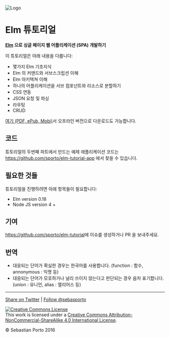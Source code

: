 
![Logo](logo.png)
# Elm 튜토리얼

__[Elm](http://elm-lang.org/) 으로 싱글 페이지 웹 어플리케이션 (SPA) 개발하기__

이 튜토리얼은 아래 내용을 다룹니다:

- 몇가지 Elm 기초지식
- Elm 의 커맨드와 서브스크립션 이해
- Elm 아키텍쳐 이해
- 하나의 어플리케이션을 서브 컴포넌트와 리소스로 분할하기
- CSS 연동
- JSON 요청 및 파싱
- 라우팅
- CRUD

[여기 (PDF, ePub, Mobi)](https://www.gitbook.com/book/sporto/elm-tutorial/details)서 오프라인 버전으로 다운로드도 가능합니다.

## 코드

튜토리얼의 두번째 파트에서 만드는 예제 애플리케이션 코드는 <https://github.com/sporto/elm-tutorial-app> 에서 찾을 수 있습니다.

## 필요한 것들

튜토리얼을 진행하려면 아래 항목들이 필요합니다:

- Elm version 0.18
- Node JS version 4 +

## 기여

<https://github.com/sporto/elm-tutorial>에 이슈를 생성하거나 PR 을 보내주세요.

## 번역

- 대응되는 단어가 확실한 경우는 한국어를 사용합니다. (function : 함수, annonymous : 익명 등)
- 대응되는 단어가 모호하거나 널리 쓰이지 않는다고 판단되는 경우 음차 표기합니다. (union : 유니언, alias : 앨리어스 등)

---

[Share on Twitter](https://twitter.com/intent/tweet?&text=Elm%20Tutorial&url=http%3A%2F%2Fwww.elm-tutorial.org&via=sebasporto) | [Follow @sebasporto](https://twitter.com/intent/user?screen_name=sebasporto)

<a rel="license" href="http://creativecommons.org/licenses/by-nc-sa/4.0/"><img alt="Creative Commons License" style="border-width:0" src="https://i.creativecommons.org/l/by-nc-sa/4.0/88x31.png" /></a><br />This work is licensed under a <a rel="license" href="http://creativecommons.org/licenses/by-nc-sa/4.0/">Creative Commons Attribution-NonCommercial-ShareAlike 4.0 International License</a>.

© Sebastian Porto 2016
